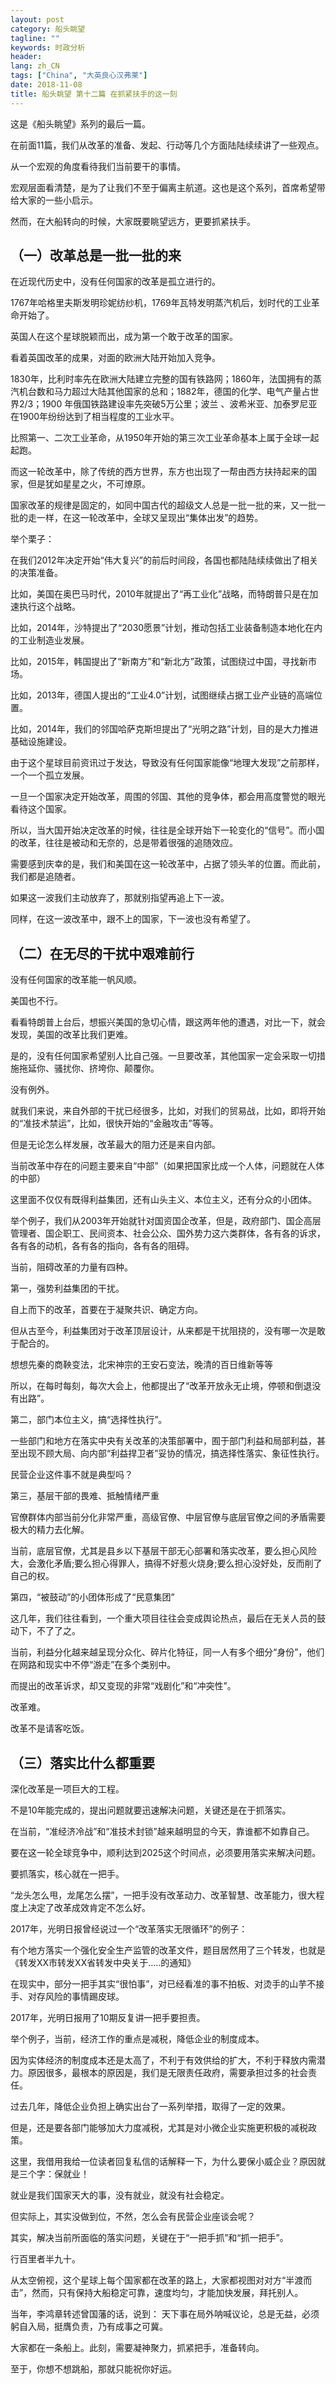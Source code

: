 ```yaml
---
layout: post
category: 船头眺望
tagline: ""
keywords: 时政分析
header:
lang: zh_CN 
tags: ["China", "大英良心汉弗莱"]
date: 2018-11-08
title: 船头眺望 第十二篇 在抓紧扶手的这一刻
---
```


这是《船头眺望》系列的最后一篇。

在前面11篇，我们从改革的准备、发起、行动等几个方面陆陆续续讲了一些观点。

从一个宏观的角度看待我们当前要干的事情。

宏观层面看清楚，是为了让我们不至于偏离主航道。这也是这个系列，首席希望带给大家的一些小启示。

然而，在大船转向的时候，大家既要眺望远方，更要抓紧扶手。

## （一）改革总是一批一批的来

在近现代历史中，没有任何国家的改革是孤立进行的。

1767年哈格里夫斯发明珍妮纺纱机，1769年瓦特发明蒸汽机后，划时代的工业革命开始了。

英国人在这个星球脱颖而出，成为第一个敢于改革的国家。

看着英国改革的成果，对面的欧洲大陆开始加入竞争。

1830年，比利时率先在欧洲大陆建立完整的国有铁路网；1860年，法国拥有的蒸汽机台数和马力超过大陆其他国家的总和；1882年，德国的化学、电气产量占世界2/3；1900 年俄国铁路建设率先突破5万公里；波兰 、波希米亚、加泰罗尼亚在1900年纷纷达到了相当程度的工业水平。

比照第一、二次工业革命，从1950年开始的第三次工业革命基本上属于全球一起起跑。

而这一轮改革中，除了传统的西方世界，东方也出现了一帮由西方扶持起来的国家，但是犹如星星之火，不可燎原。

国家改革的规律是固定的，如同中国古代的超级文人总是一批一批的来，又一批一批的走一样，在这一轮改革中，全球又呈现出“集体出发”的趋势。

举个栗子：

在我们2012年决定开始“伟大复兴”的前后时间段，各国也都陆陆续续做出了相关的决策准备。

比如，美国在奥巴马时代，2010年就提出了“再工业化”战略，而特朗普只是在加速执行这个战略。

比如，2014年，沙特提出了“2030愿景”计划，推动包括工业装备制造本地化在内的工业制造业发展。

比如，2015年，韩国提出了“新南方”和“新北方”政策，试图绕过中国，寻找新市场。

比如，2013年，德国人提出的“工业4.0”计划，试图继续占据工业产业链的高端位置。

比如，2014年，我们的邻国哈萨克斯坦提出了“光明之路”计划，目的是大力推进基础设施建设。

由于这个星球目前资讯过于发达，导致没有任何国家能像“地理大发现”之前那样，一个一个孤立发展。

一旦一个国家决定开始改革，周围的邻国、其他的竞争体，都会用高度警觉的眼光看待这个国家。

所以，当大国开始决定改革的时候，往往是全球开始下一轮变化的“信号”。而小国的改革，往往是被动和无奈的，总是带着很强的追随效应。

需要感到庆幸的是，我们和美国在这一轮改革中，占据了领头羊的位置。而此前，我们都是追随者。

如果这一波我们主动放弃了，那就别指望再追上下一波。

同样，在这一波改革中，跟不上的国家，下一波也没有希望了。

## （二）在无尽的干扰中艰难前行

没有任何国家的改革能一帆风顺。

美国也不行。

看看特朗普上台后，想振兴美国的急切心情，跟这两年他的遭遇，对比一下，就会发现，美国的改革比我们更难。

是的，没有任何国家希望别人比自己强。一旦要改革，其他国家一定会采取一切措施拖延你、骚扰你、挤垮你、颠覆你。

没有例外。

就我们来说，来自外部的干扰已经很多，比如，对我们的贸易战，比如，即将开始的“准技术禁运”，比如，很快开始的“金融攻击”等等。

但是无论怎么样发展，改革最大的阻力还是来自内部。

当前改革中存在的问题主要来自“中部”（如果把国家比成一个人体，问题就在人体的中部）

这里面不仅仅有既得利益集团，还有山头主义、本位主义，还有分众的小团体。

举个例子，我们从2003年开始就针对国资国企改革，但是，政府部门、国企高层管理者、国企职工、民间资本、社会公众、国外势力这六类群体，各有各的诉求，各有各的动机，各有各的指向，各有各的阻碍。

当前，阻碍改革的力量有四种。

第一，强势利益集团的干扰。

自上而下的改革，首要在于凝聚共识、确定方向。

但从古至今，利益集团对于改革顶层设计，从来都是干扰阻挠的，没有哪一次是敢于配合的。

想想先秦的商鞅变法，北宋神宗的王安石变法，晚清的百日维新等等

所以，在每时每刻，每次大会上，他都提出了“改革开放永无止境，停顿和倒退没有出路”。

第二，部门本位主义，搞“选择性执行”。

一些部门和地方在落实中央有关改革的决策部署中，囿于部门利益和局部利益，甚至出现不顾大局、向内部“利益捍卫者”妥协的情况，搞选择性落实、象征性执行。

民营企业这件事不就是典型吗？

第三，基层干部的畏难、抵触情绪严重

官僚群体内部当前分化非常严重，高级官僚、中层官僚与底层官僚之间的矛盾需要极大的精力去化解。

当前，底层官僚，尤其是县乡以下基层干部无心部署和落实改革，要么担心风险大，会激化矛盾;要么担心得罪人，搞得不好惹火烧身;要么担心没好处，反而削了自己的权。

第四，“被鼓动”的小团体形成了“民意集团”

这几年，我们往往看到，一个重大项目往往会变成舆论热点，最后在无关人员的鼓动下，不了了之。

当前，利益分化越来越呈现分众化、碎片化特征，同一人有多个细分“身份”，他们在网路和现实中不停“游走”在多个类别中。

而提出的改革诉求，却又变现的非常“戏剧化”和“冲突性”。

改革难。

改革不是请客吃饭。

## （三）落实比什么都重要

深化改革是一项巨大的工程。

不是10年能完成的，提出问题就要迅速解决问题，关键还是在于抓落实。

在当前，“准经济冷战”和“准技术封锁”越来越明显的今天，靠谁都不如靠自己。

要在这一轮全球竞争中，顺利达到2025这个时间点，必须要用落实来解决问题。

要抓落实，核心就在一把手。

“龙头怎么甩，龙尾怎么摆”，一把手没有改革动力、改革智慧、改革能力，很大程度上决定了改革成效肯定不怎么好。

2017年，光明日报曾经说过一个“改革落实无限循环”的例子：

有个地方落实一个强化安全生产监管的改革文件，题目居然用了三个转发，也就是《转发XX市转发XX省转发中央关于…..的通知》

在现实中，部分一把手其实“很怕事”，对已经看准的事不拍板、对烫手的山芋不接手、对存风险的事情踢皮球。

2017年，光明日报用了10期反复讲一把手要担责。

举个例子，当前，经济工作的重点是减税，降低企业的制度成本。

因为实体经济的制度成本还是太高了，不利于有效供给的扩大，不利于释放内需潜力。原因很多，最根本的原因是，我们是无限责任政府，需要承担过多的社会责任。

过去几年，降低企业负担上确实出台了一系列举措，取得了一定的效果。

但是，还是要各部门能够加大力度减税，尤其是对小微企业实施更积极的减税政策。

这里，我借用我给一位读者回复私信的话解释一下，为什么要保小威企业？原因就是三个字：保就业！

就业是我们国家天大的事，没有就业，就没有社会稳定。

但实际上，其实没做到位，不然，怎么会有民营企业座谈会呢？

其实，解决当前所面临的落实问题，关键在于“一把手抓”和“抓一把手”。

行百里者半九十。

从太空俯视，这个星球上每个国家都在改革的路上，大家都视图对对方“半渡而击”，然而，只有保持大船稳定可靠，速度均匀，才能加快发展，拜托别人。

当年，李鸿章转述曾国藩的话，说到： 天下事在局外呐喊议论，总是无益，必须躬自入局，挺膺负责，乃有成事之可冀。

大家都在一条船上。此刻，需要凝神聚力，抓紧把手，准备转向。

至于，你想不想跳船，那就只能祝你好运。


